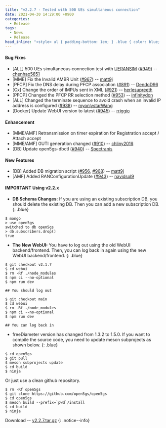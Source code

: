 ```yaml
---
title: "v2.2.7 - Tested with 500 UEs simultaneous connection"
date: 2021-04-30 14:29:00 +0900
categories:
  - Release
tags:
  - News
  - Release
head_inline: "<style> ul { padding-bottom: 1em; } .blue { color: blue; }</style>"
---
```


#### Bug Fixes
- [ALL] 500 UEs simultaneous connection test with [UERANSIM](https://github.com/aligungr/UERANSIM) ([#949](https://github.com/open5gs/open5gs/issues/949)) -- [chenhao5651](https://github.com/chenhao5651)
- [MME] Fix the Invalid AMBR Unit ([#967](https://github.com/open5gs/open5gs/issues/967)) -- [matt9j](https://github.com/matt9j)
- [PFCP] Fix the DNS delay during PFCP association ([#891](https://github.com/open5gs/open5gs/issues/891)) -- [DendoD96](https://github.com/DendoD96)
- [Cx] Change the order of IMPUs sent in XML ([#921](https://github.com/open5gs/open5gs/issues/921)) -- [herlesupreeth](https://github.com/herlesupreeth)
- [PFCP] Changed the PFCP RR selection method ([#953](https://github.com/open5gs/open5gs/issues/953)) -- [infinitydon](https://github.com/infinitydon)
- [ALL] Changed the terminate sequence to avoid crash when an invalid IP address is configured ([#938](https://github.com/open5gs/open5gs/issues/938)) -- [myonlystarWang](https://github.com/myonlystarWang)
- [Docker] Update WebUI version to latest ([#945](https://github.com/open5gs/open5gs/issues/945)) -- [rriggio](https://github.com/rriggio)

#### Enhancement
- [MME/AMF] Retransmission on timer expiration for Registration accept / Attach accept
- [MME/AMF] GUTI generation changed ([#910](https://github.com/open5gs/open5gs/issues/910)) -- [chliny2016](https://github.com/chliny2016) 
- [DB] Update open5gs-dbctl ([#940](https://github.com/open5gs/open5gs/pull/940)) -- [Spectranis](https://github.com/Spectranis) 

#### New Features
- [DB] Added DB migration script ([#956](https://github.com/open5gs/open5gs/pull/956), [#968](https://github.com/open5gs/open5gs/pull/968)) -- [matt9j](https://github.com/matt9j) 
- [AMF] Added RANConfigurationUpdate ([#943](https://github.com/open5gs/open5gs/issues/943)) -- [navidsol9](https://github.com/navidsol9) 


#### IMPORTANT Using v2.2.x

- **DB Schema Changes:** If you are using an existing subscription DB, you should delete the existing DB. Then you can add a new subscription DB.
{: .blue}
```
$ mongo
> use open5gs
switched to db open5gs
> db.subscribers.drop()
true
```

- **The New WebUI:** You have to log out using the old WebUI backend/frontend. Then, you can log back in again using the new WebUI backend/frontend.
{: .blue}
```
$ git checkout v2.1.7
$ cd webui
$ rm -Rf ./node_modules
$ npm ci --no-optional
$ npm run dev

## You should log out

$ git checkout main
$ cd webui
$ rm -Rf ./node_modules
$ npm ci --no-optional
$ npm run dev

## You can log back in
```

- freeDiameter version has changed from 1.3.2 to 1.5.0. If you want to compile the source code, you need to update meson subprojects as shown below.
{: .blue}

```
$ cd open5gs
$ git pull
$ meson subprojects update
$ cd build
$ ninja
```

Or just use a clean github repository.

```
$ rm -Rf open5gs
$ git clone https://github.com/open5gs/open5gs
$ cd open5gs
$ meson build --prefix=`pwd`/install
$ cd build
$ ninja
```


Download -- [v2.2.7.tar.gz](https://github.com/open5gs/open5gs/archive/v2.2.7.tar.gz)
{: .notice--info}
